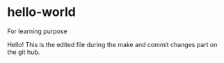 # hello-world
For learning purpose

Hello! This is the edited file during the make and commit changes part on the git hub.
